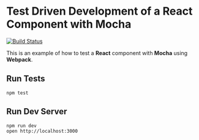 # Test Driven Development of a React Component with Mocha

[![Build Status](https://travis-ci.org/thomd/tdd-react.svg?branch=master)](https://travis-ci.org/thomd/tdd-react)

This is an example of how to test a __React__ component with __Mocha__ using __Webpack__.

## Run Tests

    npm test

## Run Dev Server

    npm run dev
    open http://localhost:3000
